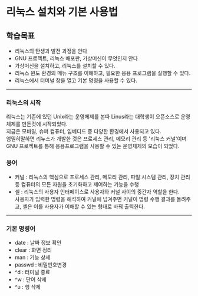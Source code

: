 # 리눅스 설치와 기본 사용법

## 학습목표
- 리눅스의 탄생과 발전 과정을 안다
- GNU 프로젝트, 리눅스 배포판, 가상머신이 무엇인지 안다
- 가상머신을 설치하고, 리눅스를 설치할 수 있다.
- 리눅스 윈도 환경의 메뉴 구조를 이해하고, 필요한 응용 프로그램을 실행할 수 있다.
- 리눅스에서 터미널 창을 열고 기본 명령을 사용할 수 있다.  

---

### 리눅스의 시작  
리눅스는 기존에 있던 Unix라는 운영체제를 본따 Linus라는 대학생이 오픈소스로 운영체제를 만든것에 시작되었다.  
지금은 모바일, 슈퍼 컴퓨터, 임베디드 증 다양한 환경에서 사용되고 있다.  
엄밀히말하면 리누스가 개발한 것은 프로세스 관리, 메모리 관리 등 '리눅스 커널'이며  
GNU 프로젝트를 통해 응용프로그램을 사용할 수 있는 운영체제의 모습이 되었다.  

### 용어
- 커널 : 리눅스의 핵심으로 프로세스 관리, 메모리 관리, 파일 시스템 관리, 장치 관리 등 컴퓨터의 모든 자원을 초기화하고 제어하는 기능을 수행
- 셸 : 리눅스의 사용자 인터페이스로 사용자와 커널 사이의 중간자 역할을 한다.  
사용자가 입력한 명령을 해석하여 커널에 넘겨주면 커널이 명령 수행 결과를 돌려주고, 셸은 이를 사용자가 이해할 수 있는 형태로 바꿔 출력한다.

---

### 기본 명령어
- date : 날짜 정보 확인
- clear : 화면 정리
- man : 기능 상세
- passwd : 비밀번호변경
- ^d : 터미널 종료
- ^w : 단어 삭제
- ^u : 행 삭제
